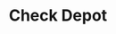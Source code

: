 ---
title: Check Depot
slug: check-depot
updated-on: '2024-05-30T13:44:31.749Z'
created-on: '2024-05-30T13:41:46.671Z'
published-on: '2024-05-30T13:54:32.469Z'
f_city-state-2:
- cms/city/bessemer-al.md
- cms/city/fayette-al.md
- cms/city/hamilton-al.md
- cms/city/tuscaloosa-al.md
- cms/city/vista-ca.md
- cms/city/fulton-ms.md
- cms/city/aberdeen-ms.md
- cms/city/madison-street-worceste-ma.md
f_locations:
- cms/payday-loan/check-depot-11145.md
- cms/payday-loan/check-depot-11146.md
- cms/payday-loan/check-depot-11147.md
- cms/payday-loan/check-depot-11148.md
- cms/payday-loan/check-depot-11149.md
- cms/payday-loan/check-depot-11150.md
- cms/payday-loan/check-depot-11151.md
- cms/payday-loan/check-depot-11152.md
- cms/payday-loan/check-depot-11153.md
- cms/payday-loan/check-depot-11154.md
- cms/payday-loan/check-depot-11155.md
- cms/payday-loan/check-depot-11156.md
f_states:
- cms/state/alabama.md
- cms/state/california.md
- cms/state/mississippi.md
- cms/state/massachusetts.md
layout: '[company].html'
tags: company
---